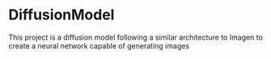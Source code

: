 # DiffusionModel

This project is a diffusion model following a similar architecture to Imagen to create a neural network capable of generating images
